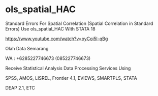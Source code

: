 # ols_spatial_HAC
Standard Errors For Spatial Correlation (Spatial Correlation in Standard Errors) Use ols_spatial_HAC With STATA 18

https://www.youtube.com/watch?v=oyCoi5l-qBg

Olah Data Semarang

WA : +6285227746673 (085227746673)

Receive Statistical Analysis Data Processing Services Using

SPSS, AMOS, LISREL, Frontier 4.1, EVIEWS, SMARTPLS, STATA

DEAP 2.1, ETC
